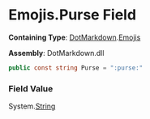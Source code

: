 # Emojis\.Purse Field

**Containing Type**: [DotMarkdown](../../README.md)\.[Emojis](../README.md)

**Assembly**: DotMarkdown\.dll

```csharp
public const string Purse = ":purse:"
```

### Field Value

System\.[String](https://docs.microsoft.com/en-us/dotnet/api/system.string)